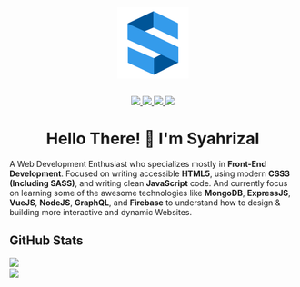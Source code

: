 <div align="center">
  <img align="center" width="125px" src="./Brand.png" alt="Syahrizaldev Avatar">
  <br><br>
  <p align="center">
    <a href="https://twitter.com/syahrizaldev">
      <img src="https://img.shields.io/badge/Twitter-1da1f2?style=for-the-badge&logo=twitter&logoColor=white">
    </a>
    <a href="https://instagram.com/syahrizaldev">
      <img src="https://img.shields.io/badge/Instagram-e4405f?style=for-the-badge&logo=instagram&logoColor=white"> 
    </a>
    <a href="https://www.linkedin.com/in/syahrizaldev">
      <img src="https://img.shields.io/badge/LinkedIn-0077b5?style=for-the-badge&logo=linkedin&logoColor=white">
    </a>
    <a href="mailto:syahrizaldev@gmail.com">
      <img src="https://img.shields.io/badge/Gmail-d14836?style=for-the-badge&logo=gmail&logoColor=white">
    </a>
  </p>
</div>

<h1 align="center">Hello There! 👋 I'm Syahrizal</h1>

A Web Development Enthusiast who specializes mostly in **Front-End Development**. Focused on writing accessible **HTML5**, using modern **CSS3 (Including SASS)**, and writing clean **JavaScript** code.
And currently focus on learning some of the awesome technologies like **MongoDB**, **ExpressJS**, **VueJS**, **NodeJS**, **GraphQL**, and **Firebase** to understand how to design & building more interactive and dynamic Websites.


## GitHub Stats

<div>
  <a href="https://github.com/syahrizaldev">
    <img src="https://github-readme-stats.vercel.app/api?username=syahrizaldev&text_color=4189ff&hide=issues&hide_border=true&theme=dark">
  </a>
  <br>
  <a href="https://github.com/syahrizaldev">
    <img src="https://github-readme-stats.vercel.app/api/top-langs/?username=syahrizaldev&langs_count=7&layout=compact&hide_border=true&card_width=445&theme=dark">
  </a>
</div>
